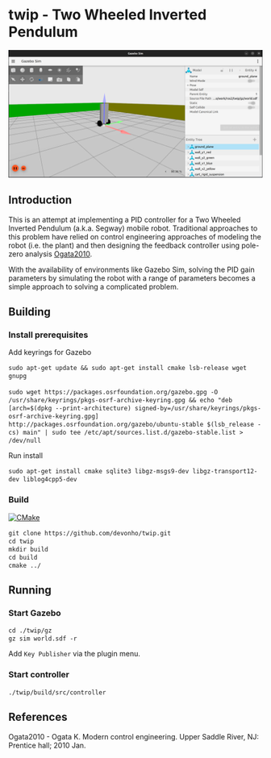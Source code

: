 # twip - Two Wheeled Inverted Pendulum


![Gazebo Sim](./docs/fig1.png "Gazebo Sim")

## Introduction

This is an attempt at implementing a PID controller for a Two Wheeled Inverted Pendulum (a.k.a. Segway) mobile robot. Traditional approaches to this problem have relied on control engineering approaches of modeling the robot (i.e. the plant) and then designing the feedback controller using pole-zero analysis [Ogata2010](https://www.pearson.com/en-us/subject-catalog/p/modern-control-engineering/P200000003521/9780137551064). 

With the availability of environments like Gazebo Sim, solving the PID gain parameters by simulating the robot with a range of parameters becomes a simple approach to solving a complicated problem.

## Building

### Install prerequisites

Add keyrings for Gazebo

```
sudo apt-get update && sudo apt-get install cmake lsb-release wget gnupg 

sudo wget https://packages.osrfoundation.org/gazebo.gpg -O /usr/share/keyrings/pkgs-osrf-archive-keyring.gpg && echo "deb [arch=$(dpkg --print-architecture) signed-by=/usr/share/keyrings/pkgs-osrf-archive-keyring.gpg] http://packages.osrfoundation.org/gazebo/ubuntu-stable $(lsb_release -cs) main" | sudo tee /etc/apt/sources.list.d/gazebo-stable.list > /dev/null 
```

Run install

```
sudo apt-get install cmake sqlite3 libgz-msgs9-dev libgz-transport12-dev liblog4cpp5-dev
```



### Build

[![CMake](https://github.com/devonho/twip/actions/workflows/cmake.yml/badge.svg)](https://github.com/devonho/twip/actions/workflows/cmake.yml)

```
git clone https://github.com/devonho/twip.git
cd twip
mkdir build
cd build
cmake ../
```

## Running 

### Start Gazebo
```
cd ./twip/gz
gz sim world.sdf -r
```
Add `Key Publisher` via the plugin menu.

### Start controller  
```
./twip/build/src/controller
```

## References

Ogata2010 - Ogata K. Modern control engineering. Upper Saddle River, NJ: Prentice hall; 2010 Jan.


